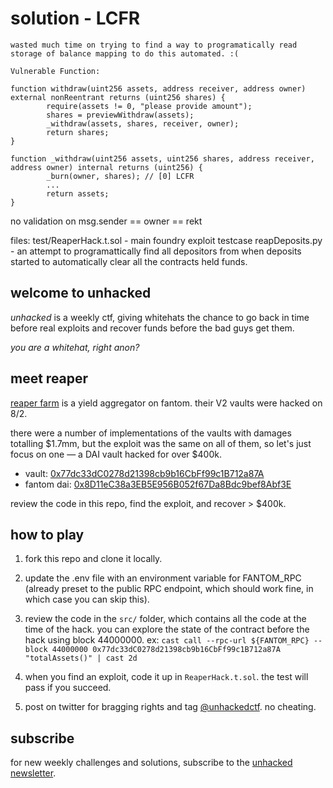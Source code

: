 # solution - LCFR

```
wasted much time on trying to find a way to programatically read storage of balance mapping to do this automated. :(

Vulnerable Function: 

function withdraw(uint256 assets, address receiver, address owner) external nonReentrant returns (uint256 shares) {
        require(assets != 0, "please provide amount");
        shares = previewWithdraw(assets);
        _withdraw(assets, shares, receiver, owner);
        return shares;
}

function _withdraw(uint256 assets, uint256 shares, address receiver, address owner) internal returns (uint256) {
        _burn(owner, shares); // [0] LCFR
        ...
        return assets;
}
```

no validation on msg.sender == owner == rekt

files: 
test/ReaperHack.t.sol - main foundry exploit testcase
reapDeposits.py - an attempt to programattically find all depositors from when deposits started to automatically clear all the contracts held funds.


## welcome to unhacked

_unhacked_ is a weekly ctf, giving whitehats the chance to go back in time before real exploits and recover funds before the bad guys get them. 

_you are a whitehat, right anon?_

## meet reaper

[reaper farm](https://www.reaper.farm/) is a yield aggregator on fantom. their V2 vaults were hacked on 8/2.

there were a number of implementations of the vaults with damages totalling $1.7mm, but the exploit was the same on all of them, so let's just focus on one — a DAI vault hacked for over $400k.

- vault: [0x77dc33dC0278d21398cb9b16CbFf99c1B712a87A](https://ftmscan.com/address/0x77dc33dc0278d21398cb9b16cbff99c1b712a87a)
- fantom dai: [0x8D11eC38a3EB5E956B052f67Da8Bdc9bef8Abf3E](https://ftmscan.com/address/0x8D11eC38a3EB5E956B052f67Da8Bdc9bef8Abf3E)

review the code in this repo, find the exploit, and recover > $400k.

## how to play

1. fork this repo and clone it locally.

2. update the .env file with an environment variable for FANTOM_RPC (already preset to the public RPC endpoint, which should work fine, in which case you can skip this).

3. review the code in the `src/` folder, which contains all the code at the time of the hack. you can explore the state of the contract before the hack using block 44000000. ex: `cast call --rpc-url ${FANTOM_RPC} --block 44000000 0x77dc33dC0278d21398cb9b16CbFf99c1B712a87A "totalAssets()" | cast 2d`

4. when you find an exploit, code it up in `ReaperHack.t.sol`. the test will pass if you succeed.

5. post on twitter for bragging rights and tag [@unhackedctf](http://twitter.com/unhackedctf). no cheating.

## subscribe

for new weekly challenges and solutions, subscribe to the [unhacked newsletter](https://unhackedctf.substack.com/publish/post/69864558).
